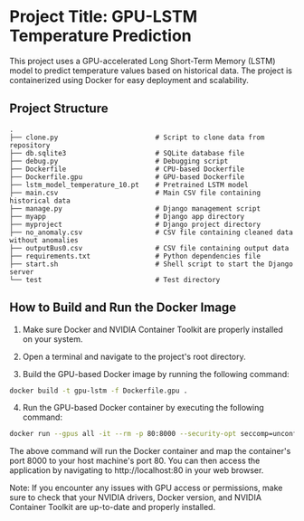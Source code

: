 # Project Title: GPU-LSTM Temperature Prediction

This project uses a GPU-accelerated Long Short-Term Memory (LSTM) model to predict temperature values based on historical data. The project is containerized using Docker for easy deployment and scalability.

## Project Structure

```
.
├── clone.py                        # Script to clone data from repository
├── db.sqlite3                      # SQLite database file
├── debug.py                        # Debugging script
├── Dockerfile                      # CPU-based Dockerfile
├── Dockerfile.gpu                  # GPU-based Dockerfile
├── lstm_model_temperature_10.pt    # Pretrained LSTM model
├── main.csv                        # Main CSV file containing historical data
├── manage.py                       # Django management script
├── myapp                           # Django app directory
├── myproject                       # Django project directory
├── no_anomaly.csv                  # CSV file containing cleaned data without anomalies
├── outputBus0.csv                  # CSV file containing output data
├── requirements.txt                # Python dependencies file
├── start.sh                        # Shell script to start the Django server
└── test                            # Test directory
```

## How to Build and Run the Docker Image

1. Make sure Docker and NVIDIA Container Toolkit are properly installed on your system.

2. Open a terminal and navigate to the project's root directory.

3. Build the GPU-based Docker image by running the following command:

```bash
docker build -t gpu-lstm -f Dockerfile.gpu .
```

4. Run the GPU-based Docker container by executing the following command:

```bash
docker run --gpus all -it --rm -p 80:8000 --security-opt seccomp=unconfined gpu-lstm:latest
```

The above command will run the Docker container and map the container's port 8000 to your host machine's port 80. You can then access the application by navigating to http://localhost:80 in your web browser.

Note: If you encounter any issues with GPU access or permissions, make sure to check that your NVIDIA drivers, Docker version, and NVIDIA Container Toolkit are up-to-date and properly installed.
